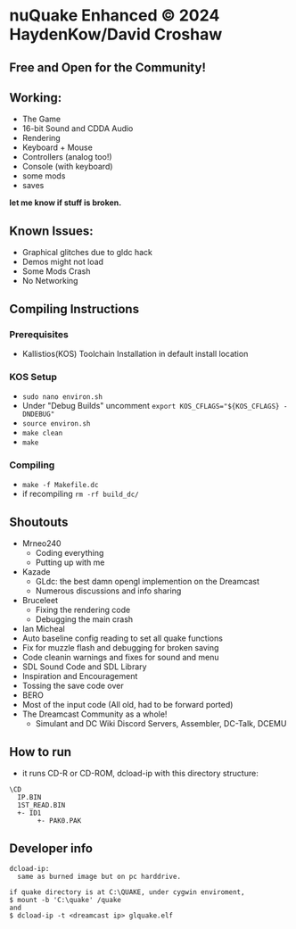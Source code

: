 # nuQuake Enhanced © 2024 HaydenKow/David Croshaw
## Free and Open for the Community!

## Working:
- The Game
- 16-bit Sound and CDDA Audio
- Rendering
- Keyboard + Mouse 
- Controllers (analog too!)
- Console (with keyboard)
- some mods
- saves

__let me know if stuff is broken.__

## Known Issues:
- Graphical glitches due to gldc hack
- Demos might not load
- Some Mods Crash
- No Networking
## Compiling Instructions
### Prerequisites
- Kallistios(KOS) Toolchain Installation in default install location
### KOS Setup
- ```sudo nano environ.sh```
- Under "Debug Builds" uncomment ```export KOS_CFLAGS="${KOS_CFLAGS} -DNDEBUG"```
- ```source environ.sh```
- ```make clean```
- ```make```
### Compiling
- ```make -f Makefile.dc```
- if recompiling ```rm -rf build_dc/```

## Shoutouts
- Mrneo240
  - Coding everything
  - Putting up with me
- Kazade
  - GLdc: the best damn opengl implemention on the Dreamcast
  - Numerous discussions and info sharing
- Bruceleet
  - Fixing the rendering code
  - Debugging the main crash
- Ian Micheal
 -  Auto baseline config reading to set all quake functions
 -  Fix for muzzle flash and debugging for broken saving
  - Code cleanin warnings and fixes for sound and menu
  - SDL Sound Code and SDL Library
  - Inspiration and Encouragement
  - Tossing the save code over
  - BERO
  - Most of the input code (All old, had to be forward ported)
- The Dreamcast Community as a whole!
  - Simulant and DC Wiki Discord Servers, Assembler, DC-Talk, DCEMU



## How to run
- it runs CD-R or CD-ROM, dcload-ip with this directory structure:
```
\CD
  IP.BIN
  1ST_READ.BIN
  +- ID1
       +- PAK0.PAK
```


## Developer info
```
dcload-ip:
  same as burned image but on pc harddrive.

if quake directory is at C:\QUAKE, under cygwin enviroment, 
$ mount -b 'C:\quake' /quake
and
$ dcload-ip -t <dreamcast ip> glquake.elf
```
